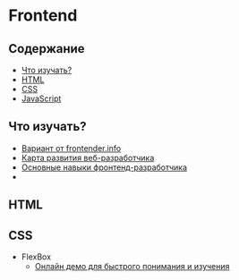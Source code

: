 # Frontend

## Содержание
* [Что изучать?](#Что-изучать)
* [HTML](#html)
* [CSS](#css)
* [JavaScript](./javascript.md)

## Что изучать?
* [Вариант от frontender.info](http://frontender.info/a-baseline-for-front-end-developers/)
* [Карта развития веб-разработчика](https://github.com/zualex/devmap)
* [Основные навыки фронтенд-разработчика](http://ru.stackoverflow.com/questions/459646/%D0%9E%D1%81%D0%BD%D0%BE%D0%B2%D0%BD%D1%8B%D0%B5-%D0%BD%D0%B0%D0%B2%D1%8B%D0%BA%D0%B8-%D1%84%D1%80%D0%BE%D0%BD%D1%82%D0%B5%D0%BD%D0%B4-%D1%80%D0%B0%D0%B7%D1%80%D0%B0%D0%B1%D0%BE%D1%82%D1%87%D0%B8%D0%BA%D0%B0)
* []()

## HTML

## CSS
* FlexBox
    * [Онлайн демо для быстрого понимания и изучения](http://flexboxfroggy.com/)